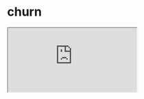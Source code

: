 # churn
<iframe src="https://github.com/nipun-thejan/churn/blob/master/telco_churn_reports.pdf"></iframe>
